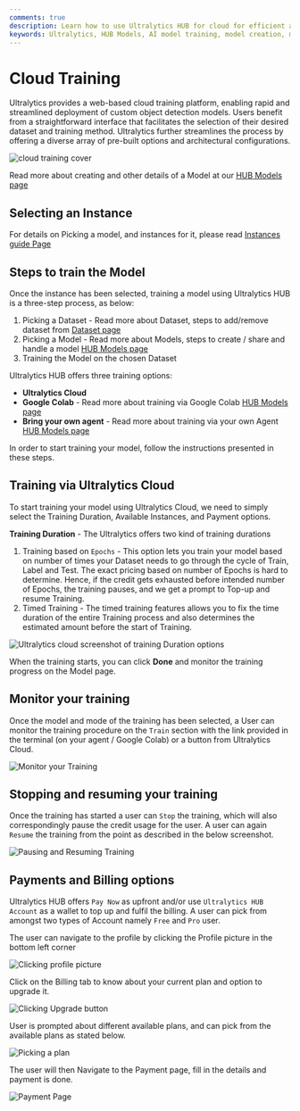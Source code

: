 ```yaml
---
comments: true
description: Learn how to use Ultralytics HUB for cloud for efficient and user-friendly AI model training. For easy model creation, training, evaluation and deployment, follow our detailed guide.
keywords: Ultralytics, HUB Models, AI model training, model creation, model training, model evaluation, model deployment
---
```


# Cloud Training

Ultralytics provides a web-based cloud training platform, enabling rapid and streamlined deployment of custom object detection models. Users benefit from a straightforward interface that facilitates the selection of their desired dataset and training method. Ultralytics further streamlines the process by offering a diverse array of pre-built options and architectural configurations.

![cloud training cover](https://github.com/ultralytics/ultralytics/assets/19519529/cbfdb3b8-ad35-44a6-afe6-61ec0b8e8b8d)

Read more about creating and other details of a Model at our [HUB Models page](models.md)

## Selecting an Instance

For details on Picking a model, and instances for it, please read [Instances guide Page](models.md)

## Steps to train the Model

Once the instance has been selected, training a model using Ultralytics HUB is a three-step process, as below:

1. Picking a Dataset - Read more about Dataset, steps to add/remove dataset from [Dataset page](datasets.md)
2. Picking a Model - Read more about Models, steps to create / share and handle a model [HUB Models page](models.md)
3. Training the Model on the chosen Dataset

Ultralytics HUB offers three training options:

- **Ultralytics Cloud**
- **Google Colab** - Read more about training via Google Colab [HUB Models page](models.md)
- **Bring your own agent** - Read more about training via your own Agent [HUB Models page](models.md)

In order to start training your model, follow the instructions presented in these steps.

## Training via Ultralytics Cloud

To start training your model using Ultralytics Cloud, we need to simply select the Training Duration, Available Instances, and Payment options.

**Training Duration** - The Ultralytics offers two kind of training durations

1. Training based on `Epochs` - This option lets you train your model based on number of times your Dataset needs to go through the cycle of Train, Label and Test. The exact pricing based on number of Epochs is hard to determine. Hence, if the credit gets exhausted before intended number of Epochs, the training pauses, and we get a prompt to Top-up and resume Training.
2. Timed Training - The timed training features allows you to fix the time duration of the entire Training process and also determines the estimated amount before the start of Training.

![Ultralytics cloud screenshot of training Duration options](https://github.com/ultralytics/ultralytics/assets/19519529/47b96f3f-a9ea-441a-b065-cba97edc333f)

When the training starts, you can click **Done** and monitor the training progress on the Model page.

## Monitor your training

Once the model and mode of the training has been selected, a User can monitor the training procedure on the `Train` section with the link provided in the terminal (on your agent / Google Colab) or a button from Ultralytics Cloud.

![Monitor your Training](https://github.com/ultralytics/ultralytics/assets/19519529/316f8301-0d60-465e-8c99-aa3daf66433c)

## Stopping and resuming your training

Once the training has started a user can `Stop` the training, which will also correspondingly pause the credit usage for the user. A user can again `Resume` the training from the point as described in the below screenshot.

![Pausing and Resuming Training](https://github.com/ultralytics/ultralytics/assets/19519529/b2707a93-fa5c-4ee2-8443-6be9e1c2857d)

## Payments and Billing options

Ultralytics HUB offers `Pay Now` as upfront and/or use `Ultralytics HUB Account` as a wallet to top up and fulfil the billing. A user can pick from amongst two types of Account namely `Free` and `Pro` user.

The user can navigate to the profile by clicking the Profile picture in the bottom left corner

![Clicking profile picture](https://github.com/ultralytics/ultralytics/assets/19519529/53e5410e-06f5-4b40-b29d-ef00b5779163)

Click on the Billing tab to know about your current plan and option to upgrade it.

![Clicking Upgrade button](https://github.com/ultralytics/ultralytics/assets/19519529/361b43c7-a9d4-4d05-b80b-dc1fa8bce829)

User is prompted about different available plans, and can pick from the available plans as stated below.

![Picking a plan](https://github.com/ultralytics/ultralytics/assets/19519529/4326b01c-0d7d-4850-ac4f-ced2de3339ee)

The user will then Navigate to the Payment page, fill in the details and payment is done.

![Payment Page](https://github.com/ultralytics/ultralytics/assets/19519529/5deebabe-1d8a-485a-b290-e038729c849f)
